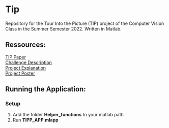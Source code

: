 # Tip
Repository for the Tour Into the Picture (TIP) project of the Computer Vision Class in the Summer Semester 2022. Written in Matlab.

## Ressources:
[TIP Paper](https://drive.google.com/file/d/1BDrpe69ae0NYc1JlB9i6xAsa1Xv8BQhO/view?usp=sharing) <br>
[Challenge Description](https://drive.google.com/file/d/150J2yPuC0hXR1ExCX-DYXyG8SAj6GETk/view?usp=sharing) <br>
[Project Explanation](https://docs.google.com/document/d/1qcg5p95zfc2GD6pbUiAdhQBdMfhzdba7tRO9WXzn0IE/) <br>
[Project Poster](https://drive.google.com/file/d/1quZ83Acz3bonbLpUmy4ilAijdCUnVcWz/view?usp=sharing) <br>


## Running the Application:
### Setup
1. Add the folder __**Helper_functions**__ to your matlab path <br>
2. Run __**TIPP_APP.mlapp**__